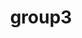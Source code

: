 ---
title: 'group3'
id: 'partners-md'
order: '3'
first: 'hci'
second: 'db1'
third: 'kiper'
fourth: 'sponte'
---
